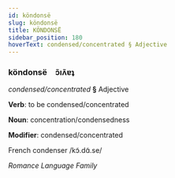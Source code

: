 ```yaml
---
id: köndonsë
slug: köndonsë
title: KÖNDONSË
sidebar_position: 180
hoverText: condensed/concentrated § Adjective
---
```


### köndonsë&emsp;<span kind="abugida">ɔ̃ıʌ̃ɐʇ</span>

*condensed/concentrated* **§** Adjective

**Verb**: to be condensed/concentrated

**Noun**: concentration/condensedness

**Modifier**: condensed/concentrated

French condenser /kɔ̃.dɑ̃.se/

*Romance Language Family*